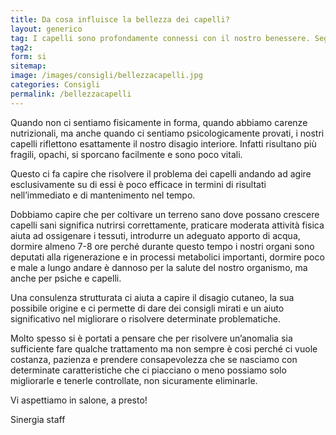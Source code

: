```yaml
---
title: Da cosa influisce la bellezza dei capelli?
layout: generico
tag: I capelli sono profondamente connessi con il nostro benessere. Segui i consigli di Sinergia parrucchieri a Gonars.
tag2:
form: si
sitemap:
image: /images/consigli/bellezzacapelli.jpg
categories: Consigli
permalink: /bellezzacapelli
---
```


Quando non ci sentiamo fisicamente in forma, quando abbiamo carenze nutrizionali, ma anche quando ci sentiamo psicologicamente provati, i nostri capelli riflettono esattamente il nostro disagio interiore. Infatti risultano più fragili, opachi, si sporcano facilmente e sono poco vitali.

Questo ci fa capire che risolvere il problema dei capelli andando ad agire esclusivamente su di essi è poco efficace in termini di risultati nell’immediato e di mantenimento nel tempo.

Dobbiamo capire che per coltivare un terreno sano dove possano crescere capelli sani significa nutrirsi correttamente, praticare moderata attività fisica aiuta ad ossigenare i tessuti, introdurre un adeguato apporto di acqua, dormire almeno 7-8 ore perché durante questo tempo i nostri organi sono deputati alla rigenerazione e in processi metabolici importanti, dormire poco e male a lungo andare è dannoso per la salute del nostro organismo, ma anche per psiche e capelli.

Una consulenza strutturata ci aiuta a capire il disagio cutaneo, la sua possibile origine e ci permette di dare dei consigli mirati e un aiuto significativo nel migliorare o risolvere determinate problematiche.

Molto spesso si è portati a pensare che per risolvere un’anomalia sia sufficiente fare qualche trattamento ma non sempre è cosi perché ci vuole costanza, pazienza e prendere consapevolezza che se nasciamo con determinate caratteristiche che ci piacciano o meno possiamo solo migliorarle e tenerle controllate, non sicuramente eliminarle. 

Vi aspettiamo in salone, a presto!

Sinergia staff
